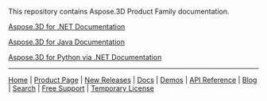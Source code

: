 This repository contains Aspose.3D Product Family documentation.

[Aspose.3D for .NET Documentation](english/net)

[Aspose.3D for Java Documentation](english/java)

[Aspose.3D for Python via .NET Documentation](english/python-net)

------------
[Home](https://www.aspose.com/) | [Product Page](https://products.aspose.com/3d/) | [New Releases](https://releases.aspose.com/3d/) | [Docs](https://docs.aspose.com/3d/) | [Demos](https://products.aspose.app/3d/family) | [API Reference](https://reference.aspose.com/3d) | [Blog](https://blog.aspose.com/category/3d/) | [Search](https://search.aspose.com/) | [Free Support](https://forum.aspose.com/c/3d) | [Temporary License](https://purchase.aspose.com/temporary-license)
